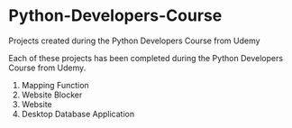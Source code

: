 # Python-Developers-Course
Projects created during the Python Developers Course from Udemy

Each of these projects has been completed during the Python Developers Course from Udemy.

1. Mapping Function
2. Website Blocker
3. Website
4. Desktop Database Application
